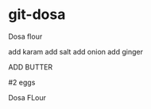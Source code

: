 # git-dosa
Dosa flour

add karam
add salt
add onion
add ginger


ADD BUTTER

#2 eggs

Dosa FLour 


